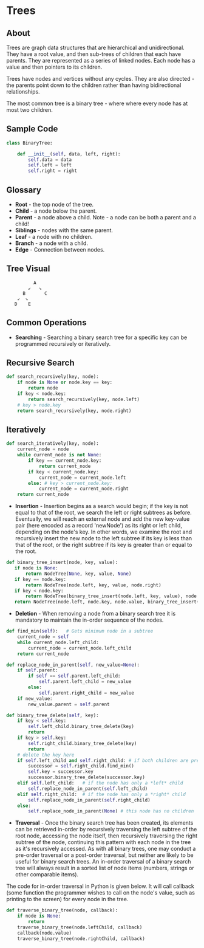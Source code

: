 # Trees

## About
Trees are graph data structures that are hierarchical and unidirectional. They have a root value, and then sub-trees of children that each have parents. They are represented as a series of linked nodes. Each node has a value and then pointers to its children.

Trees have nodes and vertices without any cycles. They are also directed - the parents point down to the children rather than having bidirectional relationships. 

The most common tree is a binary tree - where where every node has at most two children.

## Sample Code

```python
class BinaryTree:

    def __init__(self, data, left, right):
        self.data = data
        self.left = left
        self.right = right
```


## Glossary
* **Root** - the top node of the tree.
* **Child** - a node below the parent.
* **Parent** - a node above a child. Note - a node can be both a parent and a child!
* **Siblings** - nodes with the same parent.
* **Leaf** - a node with no children.
* **Branch** - a node with a child.
* **Edge** - Connection between nodes.


## Tree Visual
```
          A                     
        ↙   ↘              
      B       C                
    ↙  ↘
   D    E
```

## Common Operations
* **Searching** - Searching a binary search tree for a specific key can be programmed recursively or iteratively.

## Recursive Search

```python
def search_recursively(key, node):
    if node is None or node.key == key:
        return node
    if key < node.key:
        return search_recursively(key, node.left)
    # key > node.key
    return search_recursively(key, node.right)
```

## Iteratively
```python
def search_iteratively(key, node): 
    current_node = node
    while current_node is not None:
        if key == current_node.key:
            return current_node
        if key < current_node.key:
            current_node = current_node.left
        else: # key > current_node.key:
            current_node = current_node.right
    return current_node
```

* **Insertion** - Insertion begins as a search would begin; if the key is not equal to that of the root, we search the left or right subtrees as before. Eventually, we will reach an external node and add the new key-value pair (here encoded as a record 'newNode') as its right or left child, depending on the node's key. In other words, we examine the root and recursively insert the new node to the left subtree if its key is less than that of the root, or the right subtree if its key is greater than or equal to the root.

```python
def binary_tree_insert(node, key, value):
   if node is None:
       return NodeTree(None, key, value, None)
   if key == node.key:
       return NodeTree(node.left, key, value, node.right)
   if key < node.key:
       return NodeTree(binary_tree_insert(node.left, key, value), node.key, node.value, node.right)
   return NodeTree(node.left, node.key, node.value, binary_tree_insert(node.right, key, value))
```

* **Deletion** - When removing a node from a binary search tree it is mandatory to maintain the in-order sequence of the nodes.

```python
def find_min(self):   # Gets minimum node in a subtree
    current_node = self
    while current_node.left_child:
        current_node = current_node.left_child
    return current_node

def replace_node_in_parent(self, new_value=None):
    if self.parent:
        if self == self.parent.left_child:
            self.parent.left_child = new_value
        else:
            self.parent.right_child = new_value
    if new_value:
        new_value.parent = self.parent

def binary_tree_delete(self, key):
    if key < self.key:
        self.left_child.binary_tree_delete(key)
        return
    if key > self.key:
        self.right_child.binary_tree_delete(key)
        return
    # delete the key here
    if self.left_child and self.right_child: # if both children are present
        successor = self.right_child.find_min()
        self.key = successor.key
        successor.binary_tree_delete(successor.key)
    elif self.left_child:   # if the node has only a *left* child
        self.replace_node_in_parent(self.left_child)
    elif self.right_child:  # if the node has only a *right* child
        self.replace_node_in_parent(self.right_child)
    else:
        self.replace_node_in_parent(None) # this node has no children
```

* **Traversal** - Once the binary search tree has been created, its elements can be retrieved in-order by recursively traversing the left subtree of the root node, accessing the node itself, then recursively traversing the right subtree of the node, continuing this pattern with each node in the tree as it's recursively accessed. As with all binary trees, one may conduct a pre-order traversal or a post-order traversal, but neither are likely to be useful for binary search trees. An in-order traversal of a binary search tree will always result in a sorted list of node items (numbers, strings or other comparable items).

The code for in-order traversal in Python is given below. It will call callback (some function the programmer wishes to call on the node's value, such as printing to the screen) for every node in the tree.

```python
def traverse_binary_tree(node, callback):
    if node is None:
        return
    traverse_binary_tree(node.leftChild, callback)
    callback(node.value)
    traverse_binary_tree(node.rightChild, callback)
```
